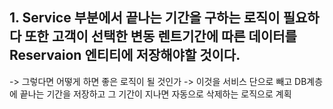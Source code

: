 ## 1. Service 부분에서 끝나는 기간을 구하는 로직이 필요하다 또한 고객이 선택한 변동 렌트기간에 따른 데이터를 Reservaion 엔티티에 저장해야할 것이다.
-> 그렇다면 어떻게 하면 좋은 로직이 될 것인가 -> 이것을 서비스 단으로 빼고 DB계층에 끝나는 기간을 저장하고 그 기간이 지나면 자동으로 삭제하는 로직으로 계획 
